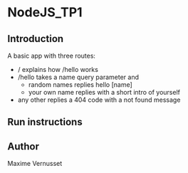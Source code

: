 # NodeJS_TP1

## Introduction
A basic app with three routes:
* / explains how /hello works
* /hello takes a name query parameter and 
    - random names replies hello [name]
    - your own name replies with a short intro of yourself
* any other replies a 404 code with a not found message

## Run instructions


## Author
Maxime Vernusset


